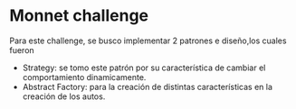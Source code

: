 # Monnet challenge #  

Para este challenge, se busco implementar 2 patrones e diseño,los cuales fueron  
- Strategy: se tomo este patrón por su característica de cambiar el comportamiento dinamicamente.  
- Abstract Factory: para la creación de distintas características en la creación de los autos.
